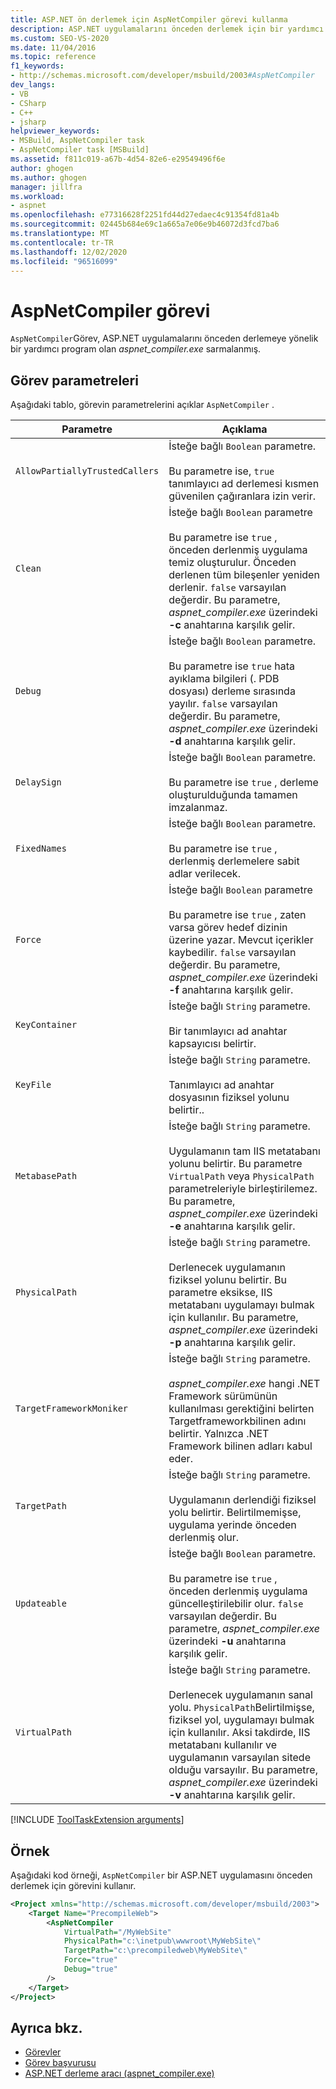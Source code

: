 ```yaml
---
title: ASP.NET ön derlemek için AspNetCompiler görevi kullanma
description: ASP.NET uygulamalarını önceden derlemek için bir yardımcı program olan aspnet_compiler.exe kaydırmak için MSBuild AspNetCompiler görevini kullanın.
ms.custom: SEO-VS-2020
ms.date: 11/04/2016
ms.topic: reference
f1_keywords:
- http://schemas.microsoft.com/developer/msbuild/2003#AspNetCompiler
dev_langs:
- VB
- CSharp
- C++
- jsharp
helpviewer_keywords:
- MSBuild, AspNetCompiler task
- AspNetCompiler task [MSBuild]
ms.assetid: f811c019-a67b-4d54-82e6-e29549496f6e
author: ghogen
ms.author: ghogen
manager: jillfra
ms.workload:
- aspnet
ms.openlocfilehash: e77316628f2251fd44d27edaec4c91354fd81a4b
ms.sourcegitcommit: 02445b684e69c1a665a7e06e9b46072d3fcd7ba6
ms.translationtype: MT
ms.contentlocale: tr-TR
ms.lasthandoff: 12/02/2020
ms.locfileid: "96516099"
---
```

# <a name="aspnetcompiler-task"></a>AspNetCompiler görevi

`AspNetCompiler`Görev, ASP.NET uygulamalarını önceden derlemeye yönelik bir yardımcı program olan *aspnet_compiler.exe* sarmalanmış.

## <a name="task-parameters"></a>Görev parametreleri

Aşağıdaki tablo, görevin parametrelerini açıklar `AspNetCompiler` .

|Parametre|Açıklama|
|---------------|-----------------|
|`AllowPartiallyTrustedCallers`|İsteğe bağlı `Boolean` parametre.<br /><br /> Bu parametre ise, `true` tanımlayıcı ad derlemesi kısmen güvenilen çağıranlara izin verir.|
|`Clean`|İsteğe bağlı `Boolean` parametre<br /><br /> Bu parametre ise `true` , önceden derlenmiş uygulama temiz oluşturulur. Önceden derlenen tüm bileşenler yeniden derlenir. `false` varsayılan değerdir. Bu parametre, *aspnet_compiler.exe* üzerindeki **-c** anahtarına karşılık gelir.|
|`Debug`|İsteğe bağlı `Boolean` parametre.<br /><br /> Bu parametre ise `true` hata ayıklama bilgileri (. PDB dosyası) derleme sırasında yayılır. `false` varsayılan değerdir. Bu parametre, *aspnet_compiler.exe* üzerindeki **-d** anahtarına karşılık gelir.|
|`DelaySign`|İsteğe bağlı `Boolean` parametre.<br /><br /> Bu parametre ise `true` , derleme oluşturulduğunda tamamen imzalanmaz.|
|`FixedNames`|İsteğe bağlı `Boolean` parametre.<br /><br /> Bu parametre ise `true` , derlenmiş derlemelere sabit adlar verilecek.|
|`Force`|İsteğe bağlı `Boolean` parametre<br /><br /> Bu parametre ise `true` , zaten varsa görev hedef dizinin üzerine yazar. Mevcut içerikler kaybedilir. `false` varsayılan değerdir. Bu parametre, *aspnet_compiler.exe* üzerindeki **-f** anahtarına karşılık gelir.|
|`KeyContainer`|İsteğe bağlı `String` parametre.<br /><br /> Bir tanımlayıcı ad anahtar kapsayıcısı belirtir.|
|`KeyFile`|İsteğe bağlı `String` parametre.<br /><br /> Tanımlayıcı ad anahtar dosyasının fiziksel yolunu belirtir..|
|`MetabasePath`|İsteğe bağlı `String` parametre.<br /><br /> Uygulamanın tam IIS metatabanı yolunu belirtir. Bu parametre `VirtualPath` veya `PhysicalPath` parametreleriyle birleştirilemez. Bu parametre, *aspnet_compiler.exe* üzerindeki **-e** anahtarına karşılık gelir.|
|`PhysicalPath`|İsteğe bağlı `String` parametre.<br /><br /> Derlenecek uygulamanın fiziksel yolunu belirtir. Bu parametre eksikse, IIS metatabanı uygulamayı bulmak için kullanılır. Bu parametre, *aspnet_compiler.exe* üzerindeki **-p** anahtarına karşılık gelir.|
|`TargetFrameworkMoniker`|İsteğe bağlı `String` parametre.<br /><br /> *aspnet_compiler.exe* hangi .NET Framework sürümünün kullanılması gerektiğini belirten Targetframeworkbilinen adını belirtir. Yalnızca .NET Framework bilinen adları kabul eder.|
|`TargetPath`|İsteğe bağlı `String` parametre.<br /><br /> Uygulamanın derlendiği fiziksel yolu belirtir. Belirtilmemişse, uygulama yerinde önceden derlenmiş olur.|
|`Updateable`|İsteğe bağlı `Boolean` parametre.<br /><br /> Bu parametre ise `true` , önceden derlenmiş uygulama güncelleştirilebilir olur.  `false` varsayılan değerdir. Bu parametre, *aspnet_compiler.exe* üzerindeki **-u** anahtarına karşılık gelir.|
|`VirtualPath`|İsteğe bağlı `String` parametre.<br /><br /> Derlenecek uygulamanın sanal yolu. `PhysicalPath`Belirtilmişse, fiziksel yol, uygulamayı bulmak için kullanılır. Aksi takdirde, IIS metatabanı kullanılır ve uygulamanın varsayılan sitede olduğu varsayılır. Bu parametre, *aspnet_compiler.exe* üzerindeki **-v** anahtarına karşılık gelir.|

[!INCLUDE [ToolTaskExtension arguments](includes/tooltaskextension-base-params.md)]

## <a name="example"></a>Örnek

Aşağıdaki kod örneği, `AspNetCompiler` bir ASP.NET uygulamasını önceden derlemek için görevini kullanır.

```xml
<Project xmlns="http://schemas.microsoft.com/developer/msbuild/2003">
    <Target Name="PrecompileWeb">
        <AspNetCompiler
            VirtualPath="/MyWebSite"
            PhysicalPath="c:\inetpub\wwwroot\MyWebSite\"
            TargetPath="c:\precompiledweb\MyWebSite\"
            Force="true"
            Debug="true"
        />
    </Target>
</Project>
```

## <a name="see-also"></a>Ayrıca bkz.

* [Görevler](../msbuild/msbuild-tasks.md)
* [Görev başvurusu](../msbuild/msbuild-task-reference.md)
* [ASP.NET derleme aracı (aspnet_compiler.exe)](/previous-versions/ms229863(v=vs.100))
